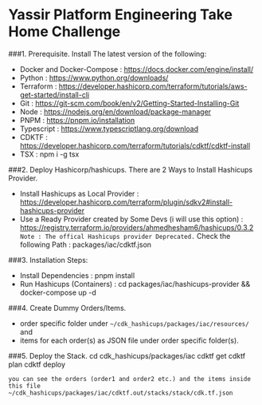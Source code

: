 # Yassir Platform Engineering Take Home Challenge

###1. Prerequisite.
Install The latest version of the following:
- Docker and Docker-Compose : https://docs.docker.com/engine/install/ 
- Python : https://www.python.org/downloads/ 
- Terraform : https://developer.hashicorp.com/terraform/tutorials/aws-get-started/install-cli
- Git : https://git-scm.com/book/en/v2/Getting-Started-Installing-Git
- Node : https://nodejs.org/en/download/package-manager
- PNPM : https://pnpm.io/installation
- Typescript : https://www.typescriptlang.org/download
- CDKTF : https://developer.hashicorp.com/terraform/tutorials/cdktf/cdktf-install
- TSX : npm i -g tsx

###2. Deploy Hashicorp/hashicups.
There are 2 Ways to Install Hashicups Provider.
- Install Hashicups as Local Provider : https://developer.hashicorp.com/terraform/plugin/sdkv2#install-hashicups-provider
- Use a Ready Provider created by Some Devs (i will use this option) : https://registry.terraform.io/providers/ahmedhesham6/hashicups/0.3.2
`Note : The offical Hashicups provider Deprecated.`
Check the following Path : packages/iac/cdktf.json

###3. Installation Steps:
- Install Dependencies : pnpm install
- Run Hashicups (Containers) : cd packages/iac/hashicups-provider && docker-compose up -d

###4. Create Dummy Orders/Items.
* order specific folder under `~/cdk_hashicups/packages/iac/resources/` and 
* items for each order(s) as JSON file under order specific folder(s). 

###5. Deploy the Stack.
cd cdk_hashicups/packages/iac
cdktf get
cdktf plan
cdktf deploy

`you can see the orders (order1 and order2 etc.) and the items inside this file ~/cdk_hashicups/packages/iac/cdktf.out/stacks/stack/cdk.tf.json`
